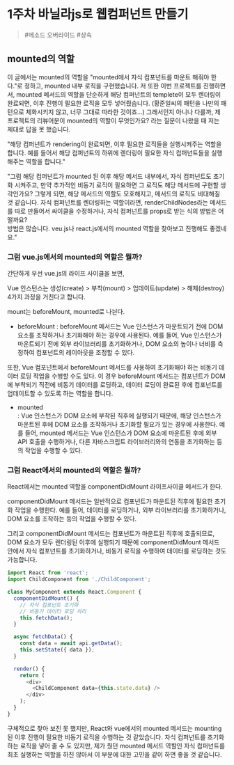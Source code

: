 # 1주차 바닐라js로 웹컴퍼넌트 만들기

> #메소드 오버라이드 #상속 

## mounted의 역할

이 글에서는 mounted의 역할을 "mounted에서 자식 컴포넌트를 마운트 해줘야 한다."로 정하고, mounted 내부 로직을 구현했습니다. 저 또한 이번 프로젝트를 진행하면서, mounted 메서드의 역할을 단순하게 해당 컴퍼넌트의 templete이 모두 렌더링이 완료되면, 이후 진행이 필요한 로직을 모두 넣어줬습니다. (황준일씨의 패턴을 나만의 패턴으로 체화시키지 않고, 너무 그대로 따라한 것이죠...) 그래서인지 아니나 다를까, 제 프로젝트의 리뷰어분이 mounted의 역할이 무엇인가요? 라는 질문이 나왔을 때 저는 제대로 답을 못 했습니다.  
  
"해당 컴퍼넌트가 rendering이 완료되면, 이후 필요한 로직들을 실행시켜주는 역할을 합니다. 예를 들어서 해당 컴퍼넌트의 하위에 렌더링이 필요한 자식 컴퍼넌트들을 실행해주는 역할을 합니다."  
  
"그럼 해당 컴퍼넌트가 mounted 된 이후 해당 메서드 내부에서, 자식 컴퍼넌트도 초기화 시켜주고, 만약 추가적인 비동기 로직이 필요하면 그 로직도 해당 메서드에 구현할 생각인가요? 그렇게 되면, 해당 메서드의 역할도 모호해지고, 메서드의 로직도 비대해질 것 같습니다. 자식 컴퍼넌트를 렌더링하는 역할이라면, renderChildNodes라는 메서드를 따로 만들어서 싸이클을 수정하거나, 자식 컴퍼넌트를 props로 받는 식의 방법은 어떨까요?  
방법은 많습니다. veu.js나 react.js에서의 mounted 역할을 찾아보고 진행해도 좋겠네요."

### 그럼 vue.js에서의 mounted의 역할은 뭘까?

간단하게 우선 vue.js의 라이프 사이클을 보면,
  
Vue 인스턴스는 생성(create) > 부착(mount) > 업데이트(update) > 해체(destroy) 4가지 과정을 거친다고 합니다.

mount는 beforeMount, mounted로 나뉜다.

- beforeMount
: beforeMount 메서드는 Vue 인스턴스가 마운트되기 전에 DOM 요소를 조작하거나 초기화해야 하는 경우에 사용된다. 예를 들어, Vue 인스턴스가 마운트되기 전에 외부 라이브러리를 초기화하거나, DOM 요소의 높이나 너비를 측정하여 컴포넌트의 레이아웃을 조정할 수 있다.  
  
또한, Vue 컴포넌트에서 beforeMount 메서드를 사용하여 초기화해야 하는 비동기 데이터 로딩 작업을 수행할 수도 있다. 이 경우 beforeMount 메서드는 컴포넌트가 DOM에 부착되기 직전에 비동기 데이터를 로딩하고, 데이터 로딩이 완료된 후에 컴포넌트를 업데이트할 수 있도록 하는 역할을 합니다.

- mounted  
:  Vue 인스턴스가 DOM 요소에 부착된 직후에 실행되기 때문에, 해당 인스턴스가 마운트된 후에 DOM 요소를 조작하거나 초기화할 필요가 있는 경우에 사용한다. 예를 들어, mounted 메서드는 Vue 인스턴스가 DOM 요소에 마운트된 후에 외부 API 호출을 수행하거나, 다른 자바스크립트 라이브러리와의 연동을 초기화하는 등의 작업을 수행할 수 있다. 

### 그럼 React에서의 mounted의 역할은 뭘까?

React에서는 mounted 역할을 componentDidMount 라이프사이클 메서드가 한다.

componentDidMount 메서드는 일반적으로 컴포넌트가 마운트된 직후에 필요한 초기화 작업을 수행한다. 예를 들어, 데이터를 로딩하거나, 외부 라이브러리를 초기화하거나, DOM 요소를 조작하는 등의 작업을 수행할 수 있다. 

그리고 componentDidMount 메서드는 컴포넌트가 마운트된 직후에 호출되므로, DOM 요소가 모두 렌더링된 이후에 실행되기 때문에 componentDidMount 메서드 안에서 자식 컴포넌트를 초기화하거나, 비동기 로직을 수행하여 데이터를 로딩하는 것도 가능합니다.

```js
import React from 'react';
import ChildComponent from './ChildComponent';

class MyComponent extends React.Component {
  componentDidMount() {
    // 자식 컴포넌트 초기화
    // 비동기 데이터 로딩 처리
    this.fetchData();
  }

  async fetchData() {
    const data = await api.getData();
    this.setState({ data });
  }

  render() {
    return (
      <div>
        <ChildComponent data={this.state.data} />
      </div>
    );
  }
}
```

구체적으로 찾아 보진 못 했지만, React와 vue에서의 mounted 메서드는 mounting된 이후 진행이 필요한 비동기 로직을 수행하는 것 같았습니다. 자식 컴퍼넌트를 초기화 하는 로직을 넣어 줄 수 도 있지만, 제가 줬던 mounted 메서드 역할인 자식 컴퍼넌트를 최초 실행하는 역할을 하진 않아서 이 부분에 대한 고민을 같이 하면 좋을 것 같습니다.
